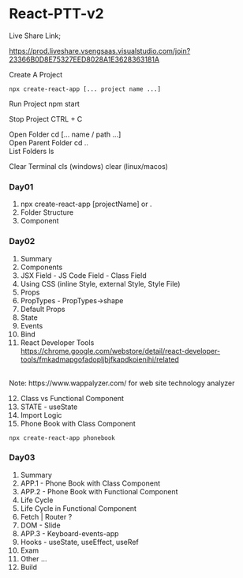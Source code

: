 # React-PTT-v2


Live Share Link;

https://prod.liveshare.vsengsaas.visualstudio.com/join?23366B0D8E75327EED8028A1E3628363181A

Create A Project
```
npx create-react-app [... project name ...]
```
Run Project
npm start

Stop Project
CTRL + C

Open Folder
cd [... name / path ...]
<br/>
Open Parent Folder
cd ..
<br/>
List Folders
ls
<br/>

Clear Terminal
cls (windows)
clear (linux/macos)


### Day01

1. npx create-react-app [projectName] or .
2. Folder Structure
3. Component

### Day02

01. Summary
02. Components
03. JSX Field - JS Code Field - Class Field
04. Using CSS (inline Style, external Style, Style File)
05. Props
06. PropTypes - PropTypes->shape
07. Default Props
08. State
09. Events
10. Bind
11. React Developer Tools <br/>
https://chrome.google.com/webstore/detail/react-developer-tools/fmkadmapgofadopljbjfkapdkoienihi/related
<br/>
Note: https://www.wappalyzer.com/ for web site technology analyzer

12. Class vs Functional Component
13. STATE - useState
14. Import Logic
15. Phone Book with Class Component
```
npx create-react-app phonebook
```

### Day03

01. Summary
02. APP.1 - Phone Book with Class Component
03. APP.2 - Phone Book with Functional Component
04. Life Cycle
05. Life Cycle in Functional Component
06. Fetch | Router ?
07. DOM - Slide
08. APP.3 - Keyboard-events-app
09. Hooks - useState, useEffect, useRef
10. Exam
11. Other ...
12. Build

